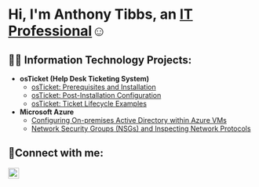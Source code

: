 <h1>Hi, I'm Anthony Tibbs, an <a href="https://www.linkedin.com/feed/">IT Professional</a>☺</h1>

<h2>👨‍💻 Information Technology Projects:</h2>

- <b>osTicket (Help Desk Ticketing System)</b>
  - [osTicket: Prerequisites and Installation](https://github.com/AnthonyTibbs/osticket-prereqs)
  - [osTicket: Post-Installation Configuration](https://github.com/AnthonyTibbs/osTicket-Post-Installation)
  - [osTicket: Ticket Lifecycle Examples](https://github.com/AnthonyTibbs/osTicket-Ticket-Lifecycle)
- <b>Microsoft Azure</b>
  - [Configuring On-premises Active Directory within Azure VMs](https://github.com/AnthonyTibbs/Configuring-On-premises-Active-Directory-within-Azure-VMs)
  - [Network Security Groups (NSGs) and Inspecting Network Protocols](https://github.com/AnthonyTibbs/azure-network-protocols)

<h2>🤳Connect with me:</h2>

[<img align="left" alt="Josh | LinkedIn" width="22px" src="https://cdn.jsdelivr.net/npm/simple-icons@v3/icons/linkedin.svg" />][linkedin]

[linkedin]: https://www.linkedin.com/feed/

